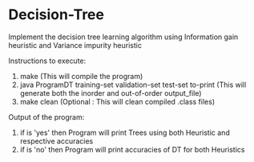 # Decision-Tree
Implement the decision tree learning algorithm using Information gain heuristic and Variance impurity heuristic

Instructions to execute:
1. make 						       (This will compile the program)
2. java ProgramDT training-set validation-set test-set to-print 	(This will generate both the inorder and out-of-order output_file)
3. make clean 						(Optional : This will clean compiled .class files)

Output of the program:
1. if <to-print> is 'yes' then Program will print Trees using both Heuristic and respective accuracies
2. if <to-print> is 'no' then Program will print accuracies of DT for both Heuristics
